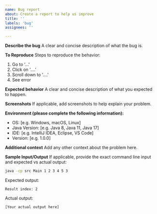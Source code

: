 ```yaml
---
name: Bug report
about: Create a report to help us improve
title: ''
labels: 'bug'
assignees: ''

---
```


**Describe the bug**
A clear and concise description of what the bug is.

**To Reproduce**
Steps to reproduce the behavior:
1. Go to '...'
2. Click on '....'
3. Scroll down to '....'
4. See error

**Expected behavior**
A clear and concise description of what you expected to happen.

**Screenshots**
If applicable, add screenshots to help explain your problem.

**Environment (please complete the following information):**
 - OS: [e.g. Windows, macOS, Linux]
 - Java Version: [e.g. Java 8, Java 11, Java 17]
 - IDE: [e.g. IntelliJ IDEA, Eclipse, VS Code]
 - Version: [e.g. 1.0.0]

**Additional context**
Add any other context about the problem here.

**Sample Input/Output**
If applicable, provide the exact command line input and expected vs actual output:

```bash
java -cp src Main 1 2 3 4 5 3
```

Expected output:
```
Result index: 2
```

Actual output:
```
[Your actual output here]
```